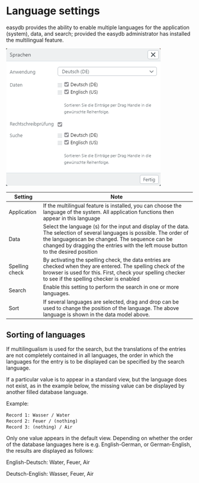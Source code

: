 # Language settings

easydb provides the ability to enable multiple languages ​​for the application (system), data, and search; provided the easydb administrator has installed the multilingual feature.

![Language Settings](language.png)

| Setting | Note |
|--|--|
| Application | If the multilingual feature is installed, you can choose the language of the system. All application functions then appear in this language
| Data | Select the language (s) for the input and display of the data. The selection of several languages ​​is possible. The order of the languages ​​can be changed. The sequence can be changed by dragging the entries with the left mouse button to the desired position
| Spelling check | By activating the spelling check, the data entries are checked when they are entered. The spelling check of the browser is used for this. First, check your spelling checker to see if the spelling checker is enabled
| Search | Enable this setting to perform the search in one or more languages. |
| Sort | If several languages ​​are selected, drag and drop can be used to change the position of the language. The above language is shown in the data model above. |

## Sorting of languages

If multilingualism is used for the search, but the translations of the entries are not completely contained in all languages, the order in which the languages ​​for the entry is to be displayed can be specified by the search language.

If a particular value is to appear in a standard view, but the language does not exist, as in the example below, the missing value can be displayed by another filled database language.

Example:

    Record 1: Wasser / Water
    Record 2: Feuer / (nothing)
    Record 3: (nothing) / Air

Only one value appears in the default view. Depending on whether the order of the database languages ​​here is e.g. English-German, or German-English, the results are displayed as follows:

English-Deutsch: Water, Feuer, Air

Deutsch-English: Wasser, Feuer, Air